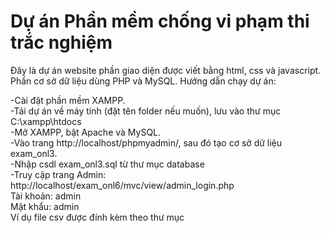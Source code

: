# Dự án Phần mềm chống vi phạm thi trắc nghiệm
Đây là dự án website phần giao diện được viết bằng html, css và javascript. Phần cơ sở dữ liệu dùng PHP và MySQL.
Hướng dẫn chạy dự án:  

-Cài đặt phần mềm XAMPP.  
-Tải dự án về máy tính (đặt tên folder nếu muốn), lưu vào thư mục C:\xampp\htdocs  
-Mở XAMPP, bật Apache và MySQL.  
-Vào trang http://localhost/phpmyadmin/, sau đó tạo cơ sở dữ liệu exam_onl3.  
-Nhập csdl exam_onl3.sql từ thư mục database  
-Truy cập trang Admin: http://localhost/exam_onl6/mvc/view/admin_login.php  
Tài khoản: admin  
Mật khẩu: admin  
Ví dụ file csv được đính kèm theo thư mục 
